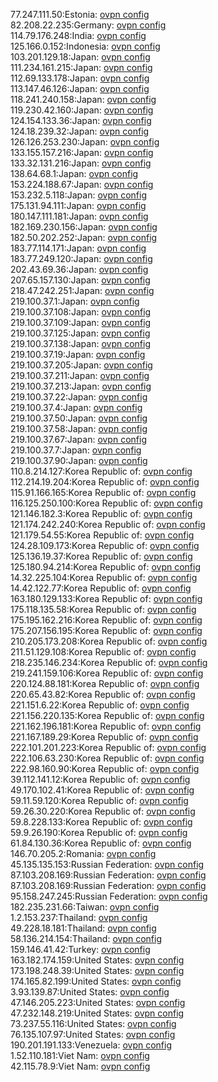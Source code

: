 77.247.111.50:Estonia: [ovpn config](vpn/77_247_111_50.ovpn)  
82.208.22.235:Germany: [ovpn config](vpn/82_208_22_235.ovpn)  
114.79.176.248:India: [ovpn config](vpn/114_79_176_248.ovpn)  
125.166.0.152:Indonesia: [ovpn config](vpn/125_166_0_152.ovpn)  
103.201.129.18:Japan: [ovpn config](vpn/103_201_129_18.ovpn)  
111.234.161.215:Japan: [ovpn config](vpn/111_234_161_215.ovpn)  
112.69.133.178:Japan: [ovpn config](vpn/112_69_133_178.ovpn)  
113.147.46.126:Japan: [ovpn config](vpn/113_147_46_126.ovpn)  
118.241.240.158:Japan: [ovpn config](vpn/118_241_240_158.ovpn)  
119.230.42.160:Japan: [ovpn config](vpn/119_230_42_160.ovpn)  
124.154.133.36:Japan: [ovpn config](vpn/124_154_133_36.ovpn)  
124.18.239.32:Japan: [ovpn config](vpn/124_18_239_32.ovpn)  
126.126.253.230:Japan: [ovpn config](vpn/126_126_253_230.ovpn)  
133.155.157.216:Japan: [ovpn config](vpn/133_155_157_216.ovpn)  
133.32.131.216:Japan: [ovpn config](vpn/133_32_131_216.ovpn)  
138.64.68.1:Japan: [ovpn config](vpn/138_64_68_1.ovpn)  
153.224.188.67:Japan: [ovpn config](vpn/153_224_188_67.ovpn)  
153.232.5.118:Japan: [ovpn config](vpn/153_232_5_118.ovpn)  
175.131.94.111:Japan: [ovpn config](vpn/175_131_94_111.ovpn)  
180.147.111.181:Japan: [ovpn config](vpn/180_147_111_181.ovpn)  
182.169.230.156:Japan: [ovpn config](vpn/182_169_230_156.ovpn)  
182.50.202.252:Japan: [ovpn config](vpn/182_50_202_252.ovpn)  
183.77.114.171:Japan: [ovpn config](vpn/183_77_114_171.ovpn)  
183.77.249.120:Japan: [ovpn config](vpn/183_77_249_120.ovpn)  
202.43.69.36:Japan: [ovpn config](vpn/202_43_69_36.ovpn)  
207.65.157.130:Japan: [ovpn config](vpn/207_65_157_130.ovpn)  
218.47.242.251:Japan: [ovpn config](vpn/218_47_242_251.ovpn)  
219.100.37.1:Japan: [ovpn config](vpn/219_100_37_1.ovpn)  
219.100.37.108:Japan: [ovpn config](vpn/219_100_37_108.ovpn)  
219.100.37.109:Japan: [ovpn config](vpn/219_100_37_109.ovpn)  
219.100.37.125:Japan: [ovpn config](vpn/219_100_37_125.ovpn)  
219.100.37.138:Japan: [ovpn config](vpn/219_100_37_138.ovpn)  
219.100.37.19:Japan: [ovpn config](vpn/219_100_37_19.ovpn)  
219.100.37.205:Japan: [ovpn config](vpn/219_100_37_205.ovpn)  
219.100.37.211:Japan: [ovpn config](vpn/219_100_37_211.ovpn)  
219.100.37.213:Japan: [ovpn config](vpn/219_100_37_213.ovpn)  
219.100.37.22:Japan: [ovpn config](vpn/219_100_37_22.ovpn)  
219.100.37.4:Japan: [ovpn config](vpn/219_100_37_4.ovpn)  
219.100.37.50:Japan: [ovpn config](vpn/219_100_37_50.ovpn)  
219.100.37.58:Japan: [ovpn config](vpn/219_100_37_58.ovpn)  
219.100.37.67:Japan: [ovpn config](vpn/219_100_37_67.ovpn)  
219.100.37.7:Japan: [ovpn config](vpn/219_100_37_7.ovpn)  
219.100.37.90:Japan: [ovpn config](vpn/219_100_37_90.ovpn)  
110.8.214.127:Korea Republic of: [ovpn config](vpn/110_8_214_127.ovpn)  
112.214.19.204:Korea Republic of: [ovpn config](vpn/112_214_19_204.ovpn)  
115.91.166.165:Korea Republic of: [ovpn config](vpn/115_91_166_165.ovpn)  
116.125.250.100:Korea Republic of: [ovpn config](vpn/116_125_250_100.ovpn)  
121.146.182.3:Korea Republic of: [ovpn config](vpn/121_146_182_3.ovpn)  
121.174.242.240:Korea Republic of: [ovpn config](vpn/121_174_242_240.ovpn)  
121.179.54.55:Korea Republic of: [ovpn config](vpn/121_179_54_55.ovpn)  
124.28.109.173:Korea Republic of: [ovpn config](vpn/124_28_109_173.ovpn)  
125.136.19.37:Korea Republic of: [ovpn config](vpn/125_136_19_37.ovpn)  
125.180.94.214:Korea Republic of: [ovpn config](vpn/125_180_94_214.ovpn)  
14.32.225.104:Korea Republic of: [ovpn config](vpn/14_32_225_104.ovpn)  
14.42.122.77:Korea Republic of: [ovpn config](vpn/14_42_122_77.ovpn)  
163.180.129.133:Korea Republic of: [ovpn config](vpn/163_180_129_133.ovpn)  
175.118.135.58:Korea Republic of: [ovpn config](vpn/175_118_135_58.ovpn)  
175.195.162.216:Korea Republic of: [ovpn config](vpn/175_195_162_216.ovpn)  
175.207.156.195:Korea Republic of: [ovpn config](vpn/175_207_156_195.ovpn)  
210.205.173.208:Korea Republic of: [ovpn config](vpn/210_205_173_208.ovpn)  
211.51.129.108:Korea Republic of: [ovpn config](vpn/211_51_129_108.ovpn)  
218.235.146.234:Korea Republic of: [ovpn config](vpn/218_235_146_234.ovpn)  
219.241.159.106:Korea Republic of: [ovpn config](vpn/219_241_159_106.ovpn)  
220.124.88.181:Korea Republic of: [ovpn config](vpn/220_124_88_181.ovpn)  
220.65.43.82:Korea Republic of: [ovpn config](vpn/220_65_43_82.ovpn)  
221.151.6.22:Korea Republic of: [ovpn config](vpn/221_151_6_22.ovpn)  
221.156.220.135:Korea Republic of: [ovpn config](vpn/221_156_220_135.ovpn)  
221.162.196.181:Korea Republic of: [ovpn config](vpn/221_162_196_181.ovpn)  
221.167.189.29:Korea Republic of: [ovpn config](vpn/221_167_189_29.ovpn)  
222.101.201.223:Korea Republic of: [ovpn config](vpn/222_101_201_223.ovpn)  
222.106.63.230:Korea Republic of: [ovpn config](vpn/222_106_63_230.ovpn)  
222.98.160.90:Korea Republic of: [ovpn config](vpn/222_98_160_90.ovpn)  
39.112.141.12:Korea Republic of: [ovpn config](vpn/39_112_141_12.ovpn)  
49.170.102.41:Korea Republic of: [ovpn config](vpn/49_170_102_41.ovpn)  
59.11.59.120:Korea Republic of: [ovpn config](vpn/59_11_59_120.ovpn)  
59.26.30.220:Korea Republic of: [ovpn config](vpn/59_26_30_220.ovpn)  
59.8.228.133:Korea Republic of: [ovpn config](vpn/59_8_228_133.ovpn)  
59.9.26.190:Korea Republic of: [ovpn config](vpn/59_9_26_190.ovpn)  
61.84.130.36:Korea Republic of: [ovpn config](vpn/61_84_130_36.ovpn)  
146.70.205.2:Romania: [ovpn config](vpn/146_70_205_2.ovpn)  
45.135.135.153:Russian Federation: [ovpn config](vpn/45_135_135_153.ovpn)  
87.103.208.169:Russian Federation: [ovpn config](vpn/87_103_208_169.ovpn)  
87.103.208.169:Russian Federation: [ovpn config](vpn/87_103_208_169.ovpn)  
95.158.247.245:Russian Federation: [ovpn config](vpn/95_158_247_245.ovpn)  
182.235.231.66:Taiwan: [ovpn config](vpn/182_235_231_66.ovpn)  
1.2.153.237:Thailand: [ovpn config](vpn/1_2_153_237.ovpn)  
49.228.18.181:Thailand: [ovpn config](vpn/49_228_18_181.ovpn)  
58.136.214.154:Thailand: [ovpn config](vpn/58_136_214_154.ovpn)  
159.146.41.42:Turkey: [ovpn config](vpn/159_146_41_42.ovpn)  
163.182.174.159:United States: [ovpn config](vpn/163_182_174_159.ovpn)  
173.198.248.39:United States: [ovpn config](vpn/173_198_248_39.ovpn)  
174.165.82.199:United States: [ovpn config](vpn/174_165_82_199.ovpn)  
3.93.139.87:United States: [ovpn config](vpn/3_93_139_87.ovpn)  
47.146.205.223:United States: [ovpn config](vpn/47_146_205_223.ovpn)  
47.232.148.219:United States: [ovpn config](vpn/47_232_148_219.ovpn)  
73.237.55.116:United States: [ovpn config](vpn/73_237_55_116.ovpn)  
76.135.107.97:United States: [ovpn config](vpn/76_135_107_97.ovpn)  
190.201.191.133:Venezuela: [ovpn config](vpn/190_201_191_133.ovpn)  
1.52.110.181:Viet Nam: [ovpn config](vpn/1_52_110_181.ovpn)  
42.115.78.9:Viet Nam: [ovpn config](vpn/42_115_78_9.ovpn)  
